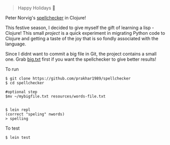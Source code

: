 > Happy Holidays :santa:

Peter Norvig's [spellchecker](http://norvig.com/spell-correct.html) in Clojure!

This festive season, I decided to give myself the gift of learning a lisp - Clojure! This small *project* is a quick experiment in migrating Python code to Clojure and getting a taste of the joy that is so fondly associated with the language. 

Since I didnt want to commit a big file in Git, the project contains a small one.
Grab [big.txt](http://norvig.com/big.txt) first if you want the spellchecker to give better results!


To run

```
$ git clone https://github.com/prakhar1989/spellchecker
$ cd spellchecker

#optional step
$mv ~/mybigfile.txt resources/words-file.txt


$ lein repl
(correct "speling" nwords)
> spelling
```

To test
```
$ lein test
```
